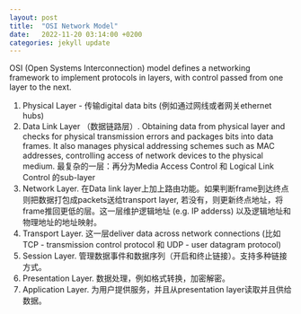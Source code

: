 ```yaml
---
layout: post
title:  "OSI Network Model"
date:   2022-11-20 03:14:00 +0200
categories: jekyll update
---
```

OSI (Open Systems Interconnection) model defines a networking framework to implement protocols in layers, with control passed from one layer to the next.
1. Physical Layer - 传输digital data bits (例如通过网线或者网关ethernet hubs)
2. Data Link Layer （数据链路层）. Obtaining data from physical layer and checks for physical transmission errors and packages bits into data frames. It also manages physical addressing schemes such as MAC addresses, controlling access of network devices to the physical medium. 最复杂的一层：再分为Media Access Control 和 Logical Link Control 的sub-layer
3. Network Layer. 在Data link layer上加上路由功能。如果判断frame到达终点则把数据打包成packets送给transport layer, 若没有，则更新终点地址，将frame推回更低的层。这一层维护逻辑地址 (e.g. IP adderss) 以及逻辑地址和物理地址的地址映射。
4. Transport Layer. 这一层deliver data across network connections (比如 TCP - transmission control protocol 和 UDP - user datagram protocol)
5. Session Layer. 管理数据事件和数据序列（开启和终止链接）。支持多种链接方式。
6. Presentation Layer. 数据处理，例如格式转换，加密解密。
7. Application Layer. 为用户提供服务，并且从presentation layer读取并且供给数据。